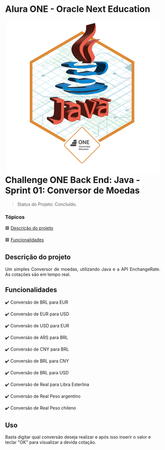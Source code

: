 # Alura ONE - Oracle Next Education

<img align="right" src="https://github.com/lbarbatto/conversor-de-moedas/blob/main/source/img/lb_backend_alura_002.png">

<h1>Challenge ONE Back End: Java - Sprint 01: Conversor de Moedas</h1> 

</p>

> Status do Projeto: Concluído.

### Tópicos 

:purple_square: [Descrição do projeto](#descrição-do-projeto)

:purple_square: [Funcionalidades](#funcionalidades)


## Descrição do projeto 

<p align="justify">
  Um simples Conversor de moedas, utilizando Java e a API EnchangeRate. As cotações são em tempo real.
</p>

## Funcionalidades

:heavy_check_mark: Conversão de BRL para EUR   

:heavy_check_mark: Conversão de EUR para USD  

:heavy_check_mark: Conversão de USD para EUR  

:heavy_check_mark: Conversão de ARS para BRL 

:heavy_check_mark: Conversão de CNY para BRL  

:heavy_check_mark: Conversão de BRL para CNY

:heavy_check_mark: Conversão de BRL para USD

:heavy_check_mark: Conversão de Real para Libra Esterlina

:heavy_check_mark: Conversão de Real Peso argentino

:heavy_check_mark: Conversão de Real Peso chileno

## Uso
Basta digitar qual conversão deseja realizar e após isso inserir o valor e teclar "OK" para visualizar a devida cotação.


